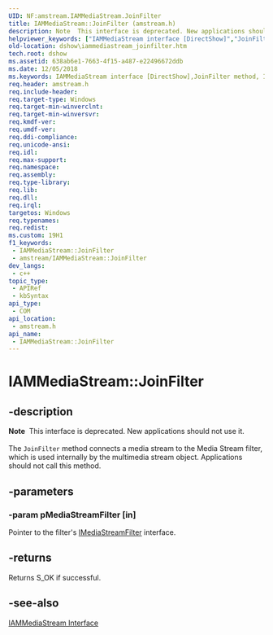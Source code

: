 ```yaml
---
UID: NF:amstream.IAMMediaStream.JoinFilter
title: IAMMediaStream::JoinFilter (amstream.h)
description: Note  This interface is deprecated. New applications should not use it. The JoinFilter method connects a media stream to the Media Stream filter, which is used internally by the multimedia stream object. Applications should not call this method.
helpviewer_keywords: ["IAMMediaStream interface [DirectShow]","JoinFilter method","IAMMediaStream.JoinFilter","IAMMediaStream::JoinFilter","IAMMediaStreamJoinFilter","JoinFilter","JoinFilter method [DirectShow]","JoinFilter method [DirectShow]","IAMMediaStream interface","amstream/IAMMediaStream::JoinFilter","dshow.iammediastream_joinfilter"]
old-location: dshow\iammediastream_joinfilter.htm
tech.root: dshow
ms.assetid: 638ab6e1-7663-4f15-a487-e22496672ddb
ms.date: 12/05/2018
ms.keywords: IAMMediaStream interface [DirectShow],JoinFilter method, IAMMediaStream.JoinFilter, IAMMediaStream::JoinFilter, IAMMediaStreamJoinFilter, JoinFilter, JoinFilter method [DirectShow], JoinFilter method [DirectShow],IAMMediaStream interface, amstream/IAMMediaStream::JoinFilter, dshow.iammediastream_joinfilter
req.header: amstream.h
req.include-header: 
req.target-type: Windows
req.target-min-winverclnt: 
req.target-min-winversvr: 
req.kmdf-ver: 
req.umdf-ver: 
req.ddi-compliance: 
req.unicode-ansi: 
req.idl: 
req.max-support: 
req.namespace: 
req.assembly: 
req.type-library: 
req.lib: 
req.dll: 
req.irql: 
targetos: Windows
req.typenames: 
req.redist: 
ms.custom: 19H1
f1_keywords:
 - IAMMediaStream::JoinFilter
 - amstream/IAMMediaStream::JoinFilter
dev_langs:
 - c++
topic_type:
 - APIRef
 - kbSyntax
api_type:
 - COM
api_location:
 - amstream.h
api_name:
 - IAMMediaStream::JoinFilter
---
```


# IAMMediaStream::JoinFilter


## -description

<div class="alert"><b>Note</b>  This interface is deprecated. New applications should not use it.</div>
<div> </div>
The <code>JoinFilter</code> method connects a media stream to the Media Stream filter, which is used internally by the multimedia stream object. Applications should not call this method.

## -parameters

### -param pMediaStreamFilter [in]

Pointer to the filter's <a href="/windows/desktop/api/amstream/nn-amstream-imediastreamfilter">IMediaStreamFilter</a> interface.

## -returns

Returns S_OK if successful.

## -see-also

<a href="/windows/desktop/api/amstream/nn-amstream-iammediastream">IAMMediaStream Interface</a>

